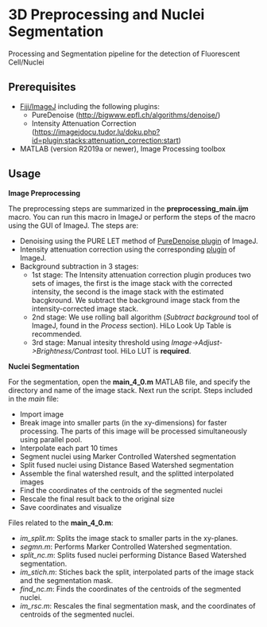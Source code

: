 # 3D Preprocessing and Nuclei Segmentation
Processing and Segmentation pipeline for the detection of Fluorescent Cell/Nuclei

## Prerequisites

* [Fiji/ImageJ](https://fiji.sc/) including the following plugins:
  * PureDenoise (http://bigwww.epfl.ch/algorithms/denoise/)
  * Intensity Attenuation Correction (https://imagejdocu.tudor.lu/doku.php?id=plugin:stacks:attenuation_correction:start)
* MATLAB (version R2019a or newer), Image Processing toolbox

## Usage

**Image Preprocessing**

The preprocessing steps are summarized in the **preprocessing_main.ijm** macro. You can run this macro in ImageJ or perform the steps of the macro using 
the GUI of ImageJ. The steps are:

* Denoising using the PURE LET method of [PureDenoise plugin](http://bigwww.epfl.ch/algorithms/denoise/) of ImageJ.
* Intensity attenuation correction using the corresponding [plugin](https://imagejdocu.tudor.lu/doku.php?id=plugin:stacks:attenuation_correction:start) of ImageJ.
* Background subtraction in 3 stages:
   * 1st stage: The Intensity attenuation correction plugin produces two sets of images, the first is the image stack with the corrected intensity, the second 
   is the image stack with the estimated bacgkround. We subtract the background image stack from the intensity-corrected image stack.
   * 2nd stage: We use rolling ball algorithm (*Subtract background* tool of ImageJ, found in the *Process* section). HiLo Look Up Table is recommended.
   * 3rd stage: Manual intesity threshold using *Image->Adjust->Brightness/Contrast* tool. HiLo LUT is **required**.
  
**Nuclei Segmentation**

For the segmentation, open the **main_4_0.m** MATLAB file, and specify the directory and name of the image stack. Next run the script.
Steps included in the *main* file:

* Import image
* Break image into smaller parts (in the xy-dimensions) for faster processing. The parts of this image will be processed simultaneously using parallel pool.
* Interpolate each part 10 times
* Segment nuclei using Marker Controlled Watershed segmentation
* Split fused nuclei using Distance Based Watershed segmentation
* Assemble the final watershed result, and the splitted interpolated images
* Find the coordinates of the centroids of the segmented nuclei
* Rescale the final result back to the original size
* Save coordinates and visualize

Files related to the **main_4_0.m**:

 * *im_split.m*: Splits the image stack to smaller parts in the xy-planes.
 * *segmn.m*: Performs Marker Controlled Watershed segmentation.
 * *split_nc.m*: Splits fused nuclei performing Distance Based Watershed segmentation.
 * *im_stich.m*: Stiches back the split, interpolated parts of the image stack and the segmentation mask.
 * *find_nc.m*: Finds the coordinates of the centroids of the segmented nuclei.
 * *im_rsc.m*: Rescales the final segmentation mask, and the coordinates of centroids of the segmented nuclei.

